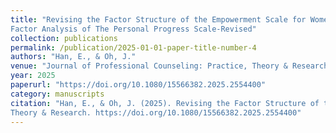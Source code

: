 ```yaml
---
title: "Revising the Factor Structure of the Empowerment Scale for Women: An Item 
Factor Analysis of The Personal Progress Scale-Revised"
collection: publications
permalink: /publication/2025-01-01-paper-title-number-4
authors: "Han, E., & Oh, J."
venue: "Journal of Professional Counseling: Practice, Theory & Research"
year: 2025
paperurl: "https://doi.org/10.1080/15566382.2025.2554400"
category: manuscripts
citation: "Han, E., & Oh, J. (2025). Revising the Factor Structure of the Empowerment Scale for Women: An Item Factor Analysis of The Personal Progress Scale-Revised. Journal of Professional Counseling: Practice, 
Theory & Research. https://doi.org/10.1080/15566382.2025.2554400"
---
```

